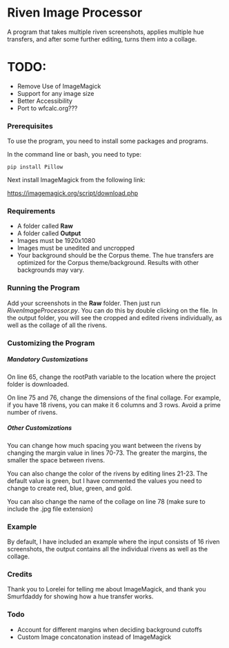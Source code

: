 # Riven Image Processor
A program that takes multiple riven screenshots, applies multiple hue transfers, and after some further editing, turns them into a collage.

# TODO:
 - Remove Use of ImageMagick
 - Support for any image size
 - Better Accessibility
 - Port to wfcalc.org???

### Prerequisites
To use the program, you need to install some packages and programs.

In the command line or bash, you need to type:

``` pip install Pillow ```

Next install ImageMagick from the following link:

https://imagemagick.org/script/download.php

### Requirements
 - A folder called **Raw**
 - A folder called **Output**
 - Images must be 1920x1080
 - Images must be unedited and uncropped
 - Your background should be the Corpus theme. The hue transfers are optimized for the Corpus theme/background. Results with other backgrounds may vary.

### Running the Program

Add your screenshots in the **Raw** folder. Then just run _RivenImageProcessor.py_. You can do this by double clicking on the file. In the output folder, you will see the cropped and edited rivens individually, as well as the collage of all the rivens.

### Customizing the Program

##### Mandatory Customizations

On line 65, change the rootPath variable to the location where the project folder is downloaded.

On line 75 and 76, change the dimensions of the final collage. For example, if you have 18 rivens, you can make it 6 columns and 3 rows. Avoid a prime number of rivens.

##### Other Customizations

You can change how much spacing you want between the rivens by changing the margin value in lines 70-73. The greater the margins, the smaller the space between rivens.

You can also change the color of the rivens by editing lines 21-23. The default value is green, but I have commented the values you need to change to create red, blue, green, and gold.

You can also change the name of the collage on line 78 (make sure to include the .jpg file extension)

### Example

By default, I have included an example where the input consists of 16 riven screenshots, the output contains all the individual rivens as well as the collage.

### Credits

Thank you to Lorelei for telling me about ImageMagick, and thank you Smurfdaddy for showing how a hue transfer works.

### Todo

 - Account for different margins when deciding background cutoffs
 - Custom Image concatonation instead of ImageMagick



